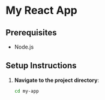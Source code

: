 # My React App

## Prerequisites
- Node.js

## Setup Instructions

1. **Navigate to the project directory**:
   ```sh
   cd my-app
